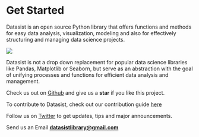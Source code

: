 # Get Started

Datasist is an open source Python library that offers functions and methods for easy data analysis, visualization, modeling and also for effectively structuring and managing data science projects.

![](.gitbook/assets/dlogo.jpeg)

Datasist is not a drop down replacement for popular data science  libraries like Pandas, Matplotlib or Seaborn, but serve as an abstraction with the goal of unifying processes and functions for efficient data analysis and management. 

Check us out on [Github](https://github.com/risenW/datasist) and give us a **star** if you like this project.

To contribute to Datasist, check out our contribution guide [here](https://risingodegua.gitbook.io/datasist-doc/contributing)

Follow us on [Twitter](https://twitter.com/datasistlibrary) to get updates, tips and major announcements.

Send us an Email **datasistlibrary@gmail.com**

